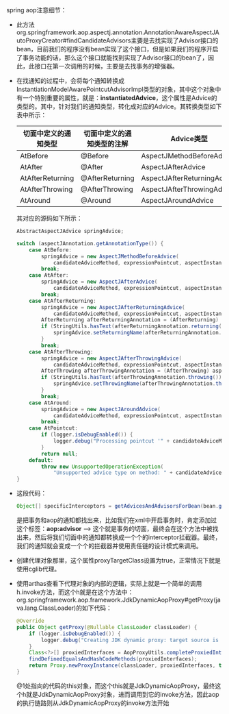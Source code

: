 spring aop注意细节：

* 此方法org.springframework.aop.aspectj.annotation.AnnotationAwareAspectJAutoProxyCreator#findCandidateAdvisors主要是去找实现了Advisor接口的bean，目前我们的程序没有bean实现了这个接口，但是如果我们的程序开启了事务功能的话，那么这个接口就能找到实现了Advisor接口的bean了，因此，此接口在第一次调用的时候，主要是去找事务的增强器。

* 在找通知的过程中，会将每个通知转换成InstantiationModelAwarePointcutAdvisorImpl类型的对象，其中这个对象中有一个特别重要的属性，就是：**instantiatedAdvice**，这个属性是Advice的类型的。其中，针对我们的通知类型，转化成对应的Advice。其转换类型如下表中所示：

  | 切面中定义的通知类型 | 切面中定义的通知类型的注解 | Advice类型                  |
  | -------------------- | -------------------------- | --------------------------- |
  | AtBefore             | @Before                    | AspectJMethodBeforeAdvice   |
  | AtAfter              | @After                     | AspectJAfterAdvice          |
  | AtAfterReturning     | @AfterReturning            | AspectJAfterReturningAdvice |
  | AtAfterThrowing      | @AfterThrowing             | AspectJAfterThrowingAdvice  |
  | AtAround             | @Around                    | AspectJAroundAdvice         |

  其对应的源码如下所示：

  ```java
  AbstractAspectJAdvice springAdvice;
  
  switch (aspectJAnnotation.getAnnotationType()) {
      case AtBefore:
          springAdvice = new AspectJMethodBeforeAdvice(
              candidateAdviceMethod, expressionPointcut, aspectInstanceFactory);
          break;
      case AtAfter:
          springAdvice = new AspectJAfterAdvice(
              candidateAdviceMethod, expressionPointcut, aspectInstanceFactory);
          break;
      case AtAfterReturning:
          springAdvice = new AspectJAfterReturningAdvice(
              candidateAdviceMethod, expressionPointcut, aspectInstanceFactory);
          AfterReturning afterReturningAnnotation = (AfterReturning) aspectJAnnotation.getAnnotation();
          if (StringUtils.hasText(afterReturningAnnotation.returning())) {
              springAdvice.setReturningName(afterReturningAnnotation.returning());
          }
          break;
      case AtAfterThrowing:
          springAdvice = new AspectJAfterThrowingAdvice(
              candidateAdviceMethod, expressionPointcut, aspectInstanceFactory);
          AfterThrowing afterThrowingAnnotation = (AfterThrowing) aspectJAnnotation.getAnnotation();
          if (StringUtils.hasText(afterThrowingAnnotation.throwing())) {
              springAdvice.setThrowingName(afterThrowingAnnotation.throwing());
          }
          break;
      case AtAround:
          springAdvice = new AspectJAroundAdvice(
              candidateAdviceMethod, expressionPointcut, aspectInstanceFactory);
          break;
      case AtPointcut:
          if (logger.isDebugEnabled()) {
              logger.debug("Processing pointcut '" + candidateAdviceMethod.getName() + "'");
          }
          return null;
      default:
          throw new UnsupportedOperationException(
              "Unsupported advice type on method: " + candidateAdviceMethod);
  }
  
  ```

* 这段代码：

  ```java
  Object[] specificInterceptors = getAdvicesAndAdvisorsForBean(bean.getClass(), beanName, null);
  ```

  是把事务和aop的通知都找出来，比如我们在xml中开启事务时，肯定添加过这个标签：**aop:advisor** --> 这个就是事务的切面，最终会在这个方法中被找出来，然后将我们切面中的通知都转换成一个个的interceptor拦截器。最终，我们的通知就会变成一个个的拦截器并使用责任链的设计模式来调用。

* 创建代理对象那里，这个属性proxyTargetClass设置为true，正常情况下就是使用cglib代理。

* 使用arthas查看下代理对象的内部的逻辑，实际上就是一个简单的调用h.invoke方法，而这个h就是在这个方法中：org.springframework.aop.framework.JdkDynamicAopProxy#getProxy(java.lang.ClassLoader)的如下代码：

  ```java
  @Override
  public Object getProxy(@Nullable ClassLoader classLoader) {
      if (logger.isDebugEnabled()) {
          logger.debug("Creating JDK dynamic proxy: target source is " + this.advised.getTargetSource());
      }
      Class<?>[] proxiedInterfaces = AopProxyUtils.completeProxiedInterfaces(this.advised, true);
      findDefinedEqualsAndHashCodeMethods(proxiedInterfaces);
      return Proxy.newProxyInstance(classLoader, proxiedInterfaces, this); // @1
  }
  
  ```

  @1处指向的代码的this对象，而这个this就是JdkDynamicAopProxy，最终这个h就是JdkDynamicAopProxy对象，进而调用到它的invoke方法，因此aop的执行链路则从JdkDynamicAopProxy的invoke方法开始